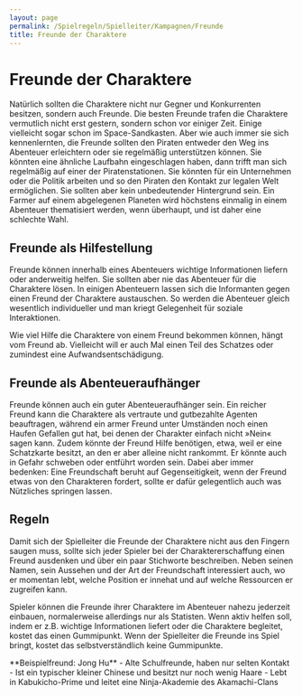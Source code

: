 ```yaml
---
layout: page
permalink: /Spielregeln/Spielleiter/Kampagnen/Freunde
title: Freunde der Charaktere
---
```


# Freunde der Charaktere

Natürlich sollten die Charaktere nicht nur Gegner und Konkurrenten besitzen, sondern auch Freunde. Die besten Freunde trafen die Charaktere vermutlich nicht erst gestern, sondern schon vor einiger Zeit. Einige vielleicht sogar schon im Space-Sandkasten. Aber wie auch immer sie sich kennenlernten, die Freunde sollten den Piraten entweder den Weg ins Abenteuer erleichtern oder sie regelmäßig unterstützen können. Sie könnten eine ähnliche Laufbahn eingeschlagen haben, dann trifft man sich regelmäßig auf einer der Piratenstationen. Sie könnten für ein Unternehmen oder die Politik arbeiten und so den Piraten den Kontakt zur legalen Welt ermöglichen. Sie sollten aber kein unbedeutender Hintergrund sein. Ein Farmer auf einem abgelegenen Planeten wird höchstens einmalig in einem Abenteuer thematisiert werden, wenn überhaupt, und ist daher eine schlechte Wahl.

## Freunde als Hilfestellung

Freunde können innerhalb eines Abenteuers wichtige Informationen liefern oder anderweitig helfen. Sie sollten aber nie das Abenteuer für die Charaktere lösen. In einigen Abenteuern lassen sich die Informanten gegen einen Freund der Charaktere austauschen. So werden die Abenteuer gleich wesentlich individueller und man kriegt Gelegenheit für soziale Interaktionen.

Wie viel Hilfe die Charaktere von einem Freund bekommen können, hängt vom Freund ab. Vielleicht will er auch Mal einen Teil des Schatzes oder zumindest eine Aufwandsentschädigung.

## Freunde als Abenteueraufhänger

Freunde können auch ein guter Abenteueraufhänger sein. Ein reicher Freund kann die Charaktere als vertraute und gutbezahlte Agenten beauftragen, während ein armer Freund unter Umständen noch einen Haufen Gefallen gut hat, bei denen der Charakter einfach nicht &raquo;Nein&laquo; sagen kann. Zudem könnte der Freund Hilfe benötigen, etwa, weil er eine Schatzkarte besitzt, an den er aber alleine nicht rankommt. Er könnte auch in Gefahr schweben oder entführt worden sein. Dabei aber immer bedenken: Eine Freundschaft beruht auf Gegenseitigkeit, wenn der Freund etwas von den Charakteren fordert, sollte er dafür gelegentlich auch was Nützliches springen lassen.

## Regeln

Damit sich der Spielleiter die Freunde der Charaktere nicht aus den Fingern saugen muss, sollte sich jeder Spieler bei der Charaktererschaffung einen Freund ausdenken und über ein paar Stichworte beschreiben. Neben seinen Namen, sein Aussehen und der Art der Freundschaft interessiert auch, wo er momentan lebt, welche Position er innehat und auf welche Ressourcen er zugreifen kann.

Spieler können die Freunde ihrer Charaktere im Abenteuer nahezu jederzeit einbauen, normalerweise allerdings nur als Statisten. Wenn aktiv helfen soll, indem er z.B. wichtige Informationen liefert oder die Charaktere begleitet, kostet das einen Gummipunkt. Wenn der Spielleiter die Freunde ins Spiel bringt, kostet das selbstverständlich keine Gummipunkte.

<div class="artikel">**Beispielfreund: Jong Hu**
- Alte Schulfreunde, haben nur selten Kontakt
- Ist ein typischer kleiner Chinese und besitzt nur noch wenig Haare
- Lebt in Kabukicho-Prime und leitet eine Ninja-Akademie des Akamachi-Clans

</div>


